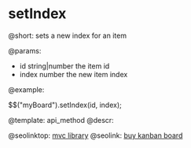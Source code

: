 setIndex
=============

@short:
	sets a new index for an item 

@params:

- id		string|number		the item id
- index		number				the new item index

@example:

$$("myBoard").setIndex(id, index);

@template:	api_method
@descr:



@seolinktop: [mvc library](https://webix.com)
@seolink: [buy kanban board](https://webix.com/kanban/)